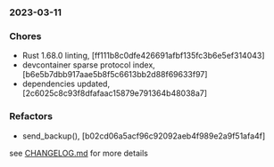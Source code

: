 ### 2023-03-11

### Chores
+ Rust 1.68.0 linting, [ff111b8c0dfe426691afbf135fc3b6e5ef314043]
+ devcontainer sparse protocol index, [b6e5b7dbb917aae5b8f5c6613bb2d88f69633f97]
+ dependencies updated, [2c6025c8c93f8dfafaac15879e791364b48038a7]

### Refactors
+ send_backup(), [b02cd06a5acf96c92092aeb4f989e2a9f51afa4f]


see <a href='https://github.com/mrjackwills/mealpedant_backup_server/blob/main/CHANGELOG.md'>CHANGELOG.md</a> for more details
